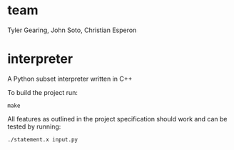 # team
Tyler Gearing, John Soto, Christian Esperon

# interpreter
A Python subset interpreter written in C++

To build the project run:
```
make
```

All features as outlined in the project specification should work and can be tested by running:

```
./statement.x input.py
```